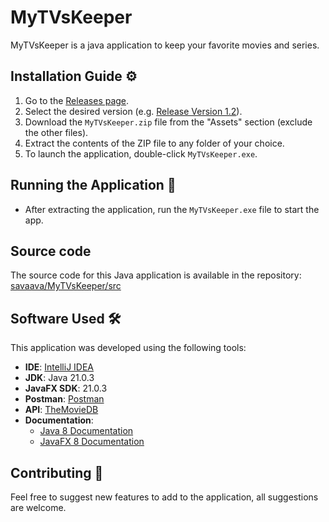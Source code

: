 # MyTVsKeeper
MyTVsKeeper is a java application to keep your favorite movies and series.

## Installation Guide ⚙️
1. Go to the [Releases page](https://github.com/savaava/MyTVsKeeper/releases).
2. Select the desired version (e.g. [Release Version 1.2](https://github.com/savaava/MyTVsKeeper/releases/tag/v1.2)).
3. Download the `MyTVsKeeper.zip` file from the "Assets" section (exclude the other files).
4. Extract the contents of the ZIP file to any folder of your choice.
5. To launch the application, double-click `MyTVsKeeper.exe`.

## Running the Application 🚀
- After extracting the application, run the `MyTVsKeeper.exe` file to start the app.

## Source code
The source code for this Java application is available in the repository: [savaava/MyTVsKeeper/src](https://github.com/savaava/MyTVsKeeper/tree/main/src)

## Software Used 🛠️
This application was developed using the following tools:
- **IDE**: [IntelliJ IDEA](https://www.jetbrains.com/idea/)
- **JDK**: Java 21.0.3
- **JavaFX SDK**: 21.0.3
- **Postman**: [Postman](https://www.postman.com/)
- **API**: [TheMovieDB](https://developer.themoviedb.org/reference/intro/getting-started)
- **Documentation**:
  - [Java 8 Documentation](https://docs.oracle.com/javase/8/docs/api/)
  - [JavaFX 8 Documentation](https://docs.oracle.com/javase/8/javafx/api/)

## Contributing 🤝
Feel free to suggest new features to add to the application, all suggestions are welcome.
